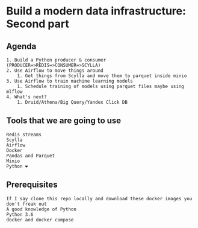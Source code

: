# Build a modern data infrastructure: Second part

## Agenda

    1. Build a Python producer & consumer (PRODUCER=>REDIS=>CONSUMER=>SCYLLA)
    2. Use Airflow to move things around
        1. Get things from Scylla and move them to parquet inside minio
    3. Use Airflow to train machine learning models
        1. Schedule training of models using parquet files maybe using mlflow
    4. What's next?
        1. Druid/Athena/Big Query/Yandex Click DB

## Tools that we are going to use

    Redis streams
    Scylla
    Airflow
    Docker
    Pandas and Parquet
    Minio
    Python ❤️

## Prerequisites

    If I say clone this repo locally and download these docker images you don't freak out
    A good knowledge of Python
    Python 3.6
    docker and docker compose